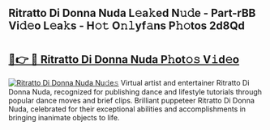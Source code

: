 ## Ritratto Di Donna Nuda L𝚎a𝚔ed N𝚞𝚍e - Part-rBB Vi𝚍𝚎o L𝚎a𝚔s - H𝚘𝚝 O𝚗𝚕yf𝚊ns P𝚑𝚘tos 2d8Qd

# <h2><a href="http://kf7yva.oniu.top/?m=Ritratto+Di+Donna+Nuda">🔗👉 🔴 Ritratto Di Donna Nuda P𝚑ot𝚘𝚜 V𝚒d𝚎o</a></h2>

[![Ritratto Di Donna Nuda Nu𝚍e𝚜](https://i.imgur.com/0qMVB7G.gif)](http://kf7yva.oniu.top/?m=Ritratto+Di+Donna+Nuda)
Virtual artist and entertainer Ritratto Di Donna Nuda, recognized for publishing dance and lifestyle tutorials through popular dance moves and brief clips. Brilliant puppeteer Ritratto Di Donna Nuda, celebrated for their exceptional abilities and accomplishments in bringing inanimate objects to life.  
